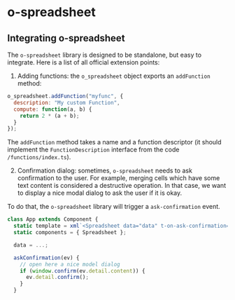 # o-spreadsheet

## Integrating o-spreadsheet

The `o-spreadsheet` library is designed to be standalone, but easy to integrate.
Here is a list of all official extension points:

1. Adding functions: the `o_spreadsheet` object exports an `addFunction` method:

```js
o_spreadsheet.addFunction("myfunc", {
  description: "My custom Function",
  compute: function(a, b) {
    return 2 * (a + b);
  }
});
```

The `addFunction` method takes a name and a function descriptor (it should
implement the `FunctionDescription` interface from the code `/functions/index.ts`).

2. Confirmation dialog: sometimes, `o-spreadsheet` needs to ask confirmation to
   the user. For example, merging cells which have some text content is considered
   a destructive operation. In that case, we want to display a nice modal dialog
   to ask the user if it is okay.

To do that, the `o-spreadsheet` library will trigger a `ask-confirmation` event.

```js
class App extends Component {
  static template = xml`<Spreadsheet data="data" t-on-ask-confirmation="askConfirmation"/>`;
  static components = { Spreadsheet };

  data = ...;

  askConfirmation(ev) {
    // open here a nice model dialog
    if (window.confirm(ev.detail.content)) {
      ev.detail.confirm();
    }
  }
```
